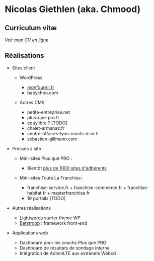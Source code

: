 # Nicolas Giethlen (aka. Chmood)

## Curriculum vitæ

  _Voir [mon CV en ligne](https://chmood.github.io)_

## Réalisations

* Sites client
  * WordPress
    * [monfournil.fr]()
    * babychou.com

  * Autres CMS
    * petite-entreprise.net
    * plus-que-pro.fr
    * equylibre ? [TODO]
    * chalet-armanaz.fr
    * centre-affaires-lyon-monts-d-or.fr
    * sebastien-gillmann.com

* Presses à site
  * Mini-sites Plus que PRO :
    * Bientôt [plus de 1000 sites d'adhérents](http://www.plus-que-pro.fr/adherents/)

  * Mini-sites Toute La Franchise :
    * franchise-service.fr + franchise-commerce.fr + franchise-habitat.fr + masterfranchise.fr
    * 19 portails [TODO]

* Autres réalisations
  * [Lightwords](https://github.com/webcd/lightwords) starter theme WP
  * [Batstroop](https://github.com/webcd/batstroop) : framework front-end

* Applications web
  * Dashboard pour les coachs Plus que PRO
  * Dashboard de résultats de sondage interne
  * Intégration de AdminLTE aux extranets Webcd
